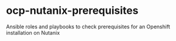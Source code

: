 # ocp-nutanix-prerequisites
Ansible roles and playbooks to check prerequisites for an Openshift installation on Nutanix
